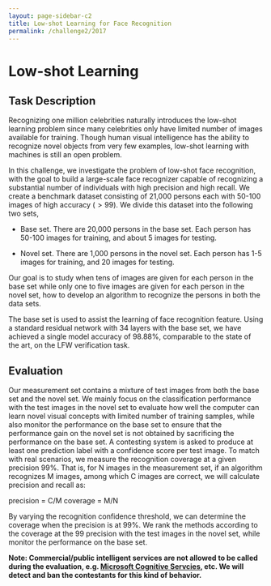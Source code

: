 ```yaml
---
layout: page-sidebar-c2
title: Low-shot Learning for Face Recognition
permalink: /challenge2/2017
---
```


# Low-shot Learning 

## Task Description

Recognizing one million celebrities naturally introduces the low-shot learning problem since many celebrities only have limited number of images available for training. Though human visual intelligence has the ability to recognize novel objects from very few examples, low-shot learning with machines is still an open problem.

In this challenge, we investigate the problem of low-shot face recognition, with the goal to build a large-scale face recognizer capable of recognizing a substantial number of individuals with high precision and high recall. We create a benchmark dataset consisting of 21,000 persons each with 50-100 images of high accuracy ($>99%$). We divide this dataset into the following two sets, 

* Base set. There are 20,000 persons in the base set. Each person has 50-100 images for training, and about 5 images for testing.  

* Novel set. There are 1,000 persons in the novel set. Each person has 1-5 images for training, and 20 images for testing. 

Our goal is to study when tens of images are given for each person in the base set while only one to five images are given for each person in the novel set, how to develop an algorithm to recognize the persons in both the data sets.

The base set is used to assist the learning of face recognition feature. Using a standard residual network with 34 layers with the base set, we have achieved a single model accuracy of 98.88%, comparable to the state of the art, on the LFW verification task.

## Evaluation

Our measurement set contains a mixture of test images from both the base set and the novel set. We mainly focus on the classification performance with the test images in the novel set to evaluate how well the computer can learn novel visual concepts with limited number of training samples, while also monitor the performance on the base set to ensure that the performance gain on the novel set is not obtained by sacrificing the performance on the base set. 
A contesting system is asked to produce at least one prediction label with a confidence score per test image. To match with real scenarios, we measure the recognition coverage at a given precision 99%. That is, for N images in the measurement set, if an algorithm recognizes M images, among which C images are correct, we will calculate precision and recall as:

precision = C/M
coverage = M/N

By varying the recognition confidence threshold, we can determine the coverage when the precision is at 99%. We rank the methods according to the coverage at the $99%$ precision with the test images in the novel set, while monitor the performance on the base set. 


**Note: Commercial/public intelligent services are not allowed to be called during the evaluation, e.g. [Microsoft Cognitive Servcies](https://www.microsoft.com/cognitive-services), etc. We will detect and ban the contestants for this kind of behavior.**


